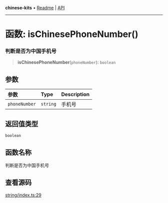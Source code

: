 **chinese-kits** • [Readme](../README.md) \| [API](../globals.md)

***

# 函数: isChinesePhoneNumber()

### 判断是否为中国手机号

<a id="undefined" name="undefined"></a>

> **isChinesePhoneNumber**(`phoneNumber`): `boolean`

## 参数

| 参数 | Type | Description |
| :------ | :------ | :------ |
| `phoneNumber` | `string` | 手机号 |

## 返回值类型

`boolean`

## 函数名称

判断是否为中国手机号

## 查看源码

[string/index.ts:29](https://github.com/hacxy/chinese-kit/blob/49e6f8f01f8481c0a00e21902b1dd967b6160bdd/src/string/index.ts#L29)
